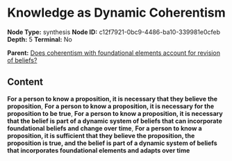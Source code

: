 # Knowledge as Dynamic Coherentism

**Node Type:** synthesis
**Node ID:** c12f7921-0bc9-4486-ba10-339981e0cfeb
**Depth:** 5
**Terminal:** No

**Parent:** [Does coherentism with foundational elements account for revision of beliefs?](does-coherentism-with-foundational-elements-account-for-revision-of-beliefs-antithesis-a6e59b36-416d-40bd-868f-0bd455f05506.md)

## Content

**For a person to know a proposition, it is necessary that they believe the proposition**, **For a person to know a proposition, it is necessary for the proposition to be true**, **For a person to know a proposition, it is necessary that the belief is part of a dynamic system of beliefs that can incorporate foundational beliefs and change over time**, **For a person to know a proposition, it is sufficient that they believe the proposition, the proposition is true, and the belief is part of a dynamic system of beliefs that incorporates foundational elements and adapts over time**
